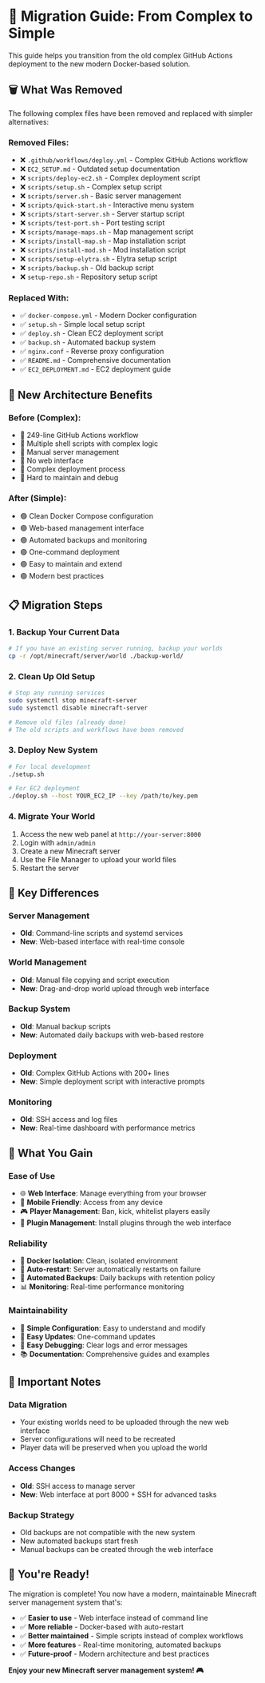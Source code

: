 # 🔄 Migration Guide: From Complex to Simple

This guide helps you transition from the old complex GitHub Actions deployment to the new modern Docker-based solution.

## 🗑️ **What Was Removed**

The following complex files have been removed and replaced with simpler alternatives:

### **Removed Files:**
- ❌ `.github/workflows/deploy.yml` - Complex GitHub Actions workflow
- ❌ `EC2_SETUP.md` - Outdated setup documentation
- ❌ `scripts/deploy-ec2.sh` - Complex deployment script
- ❌ `scripts/setup.sh` - Complex setup script
- ❌ `scripts/server.sh` - Basic server management
- ❌ `scripts/quick-start.sh` - Interactive menu system
- ❌ `scripts/start-server.sh` - Server startup script
- ❌ `scripts/test-port.sh` - Port testing script
- ❌ `scripts/manage-maps.sh` - Map management script
- ❌ `scripts/install-map.sh` - Map installation script
- ❌ `scripts/install-mod.sh` - Mod installation script
- ❌ `scripts/setup-elytra.sh` - Elytra setup script
- ❌ `scripts/backup.sh` - Old backup script
- ❌ `setup-repo.sh` - Repository setup script

### **Replaced With:**
- ✅ `docker-compose.yml` - Modern Docker configuration
- ✅ `setup.sh` - Simple local setup script
- ✅ `deploy.sh` - Clean EC2 deployment script
- ✅ `backup.sh` - Automated backup system
- ✅ `nginx.conf` - Reverse proxy configuration
- ✅ `README.md` - Comprehensive documentation
- ✅ `EC2_DEPLOYMENT.md` - EC2 deployment guide

## 🚀 **New Architecture Benefits**

### **Before (Complex):**
- 🔴 249-line GitHub Actions workflow
- 🔴 Multiple shell scripts with complex logic
- 🔴 Manual server management
- 🔴 No web interface
- 🔴 Complex deployment process
- 🔴 Hard to maintain and debug

### **After (Simple):**
- 🟢 Clean Docker Compose configuration
- 🟢 Web-based management interface
- 🟢 Automated backups and monitoring
- 🟢 One-command deployment
- 🟢 Easy to maintain and extend
- 🟢 Modern best practices

## 📋 **Migration Steps**

### **1. Backup Your Current Data**
```bash
# If you have an existing server running, backup your worlds
cp -r /opt/minecraft/server/world ./backup-world/
```

### **2. Clean Up Old Setup**
```bash
# Stop any running services
sudo systemctl stop minecraft-server
sudo systemctl disable minecraft-server

# Remove old files (already done)
# The old scripts and workflows have been removed
```

### **3. Deploy New System**
```bash
# For local development
./setup.sh

# For EC2 deployment
./deploy.sh --host YOUR_EC2_IP --key /path/to/key.pem
```

### **4. Migrate Your World**
1. Access the new web panel at `http://your-server:8000`
2. Login with `admin/admin`
3. Create a new Minecraft server
4. Use the File Manager to upload your world files
5. Restart the server

## 🔧 **Key Differences**

### **Server Management**
- **Old**: Command-line scripts and systemd services
- **New**: Web-based interface with real-time console

### **World Management**
- **Old**: Manual file copying and script execution
- **New**: Drag-and-drop world upload through web interface

### **Backup System**
- **Old**: Manual backup scripts
- **New**: Automated daily backups with web-based restore

### **Deployment**
- **Old**: Complex GitHub Actions with 200+ lines
- **New**: Simple deployment script with interactive prompts

### **Monitoring**
- **Old**: SSH access and log files
- **New**: Real-time dashboard with performance metrics

## 🎯 **What You Gain**

### **Ease of Use**
- 🌐 **Web Interface**: Manage everything from your browser
- 📱 **Mobile Friendly**: Access from any device
- 🎮 **Player Management**: Ban, kick, whitelist players easily
- 🔌 **Plugin Management**: Install plugins through the web interface

### **Reliability**
- 🐳 **Docker Isolation**: Clean, isolated environment
- 🔄 **Auto-restart**: Server automatically restarts on failure
- 💾 **Automated Backups**: Daily backups with retention policy
- 📊 **Monitoring**: Real-time performance monitoring

### **Maintainability**
- 📝 **Simple Configuration**: Easy to understand and modify
- 🔧 **Easy Updates**: One-command updates
- 🐛 **Easy Debugging**: Clear logs and error messages
- 📚 **Documentation**: Comprehensive guides and examples

## 🚨 **Important Notes**

### **Data Migration**
- Your existing worlds need to be uploaded through the new web interface
- Server configurations will need to be recreated
- Player data will be preserved when you upload the world

### **Access Changes**
- **Old**: SSH access to manage server
- **New**: Web interface at port 8000 + SSH for advanced tasks

### **Backup Strategy**
- Old backups are not compatible with the new system
- New automated backups start fresh
- Manual backups can be created through the web interface

## 🎉 **You're Ready!**

The migration is complete! You now have a modern, maintainable Minecraft server management system that's:

- ✅ **Easier to use** - Web interface instead of command line
- ✅ **More reliable** - Docker-based with auto-restart
- ✅ **Better maintained** - Simple scripts instead of complex workflows
- ✅ **More features** - Real-time monitoring, automated backups
- ✅ **Future-proof** - Modern architecture and best practices

**Enjoy your new Minecraft server management system! 🎮**
